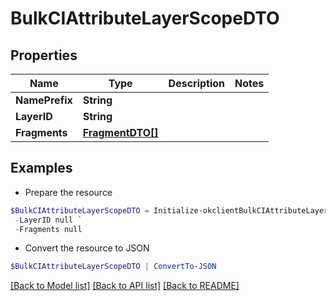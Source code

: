 # BulkCIAttributeLayerScopeDTO
## Properties

Name | Type | Description | Notes
------------ | ------------- | ------------- | -------------
**NamePrefix** | **String** |  | 
**LayerID** | **String** |  | 
**Fragments** | [**FragmentDTO[]**](FragmentDTO.md) |  | 

## Examples

- Prepare the resource
```powershell
$BulkCIAttributeLayerScopeDTO = Initialize-okclientBulkCIAttributeLayerScopeDTO  -NamePrefix null `
 -LayerID null `
 -Fragments null
```

- Convert the resource to JSON
```powershell
$BulkCIAttributeLayerScopeDTO | ConvertTo-JSON
```

[[Back to Model list]](../README.md#documentation-for-models) [[Back to API list]](../README.md#documentation-for-api-endpoints) [[Back to README]](../README.md)

